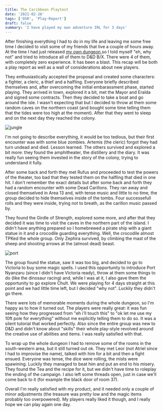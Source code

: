 ```yaml
---
title: The Caribbean Playtest
date: '2021-02-26'
tags: ['OSR', 'Play-Report']
draft: false
summary: 'I have played my own adventure IRL for 3 days'
---
```


After finishing everything I had to do in my life and leaving me some free time I decided to visit some of my friends that live a couple of hours away. At the time I had just released [my own dungeon ](https://www.drivethrurpg.com/product/347216/The-Hidden-Colony-Of-Layanaka) so I told myself "eh, why not" and tried to introduce all of them to D&D B/X. There were 4 of them, with completely zero experience. It has been a blast. This recap will be both a play report as well as a wall of considerations about new players.

They enthusiastically accepted the proposal and created some characters: a fighter, a cleric, a thief and a halfling. Everyone briefly described themselves and, after overcoming the initial embarassment phase, started playing. They arrived in town, explored it a bit, met the Mayor and Eralda and signed some contracts. Then they decided to take a boat and go around the isle. I wasn't expecting that but I decided to throw at them some random caves on the northern coast (and bought some time telling them that the tides were too high at the moment). After that they went to sleep and on the next day they reached the colony.

![jungle](https://i1.wp.com/www.sageadvice.eu/wp-content/uploads/2017/06/Screen-Shot-2017-06-03-at-01.49.34.jpg?fit=1200%2C672&ssl=1)

I'm not going to describe everything, it would be too tedious, but their first encounter was with some blue zombies. Artemis (the cleric) forgot they had turn undead and died. Lesson learned. The others survived and explored a bit more: they found the amphitheater, the distillery and the diary. It was really fun seeing them invested in the story of the colony, trying to understand it fully.

After some back and forth they met Rufus and proceeded to test the powers of the theater, too bad that they tested them on the halfling that died in one hit. I don't remember the exact details but after some back and forth they had a random encounter with some Dead Carillons. They ran away and closed themselved in Area 13 and, with tense music and little to no time, the group decided to hide themselves inside of the tombs. Four successefull rolls and they were inside, trying not to breath, as the carillon music passed by.

They found the Girdle of Strength, explored some more, and after that they decided it was time to visit the caves in the northern part of the island. I didn't have anything prepared so I homebrewed a pirate ship with a giant statue in it and a crocodile guarding everything. Well, the crocodile almost TPKed the whole group. Only Zephira survived, by climbing the mast of the sheep and shooting arrows at the (almost dead) beast.

![port](https://i.pinimg.com/originals/8f/c0/28/8fc028603751e308603a4f58aa93f62a.png)

The group found the statue, saw it was too big, and decided to go to Victoria to buy some magic spells. I used this opportunity to introduce Port Nyanzaru (since I didn't have Victoria ready), throw at them some things to do (like the dinosaur racing) and, while I was at it, I also gave them the opportunity to go explore Chult. We were playing for 4 days straight at this point and we had little time left, but I decided "why not". Luckily they didn't go there.

There were lots of memorable moments during the whole dungeon, so I'm happy as to how it turned out. The players were really great: it was fun seeing how they progressed from "eh i'll touch this" to "ok let me use my 10ft pole for everything" without me explicitly telling them to do so. It was a silent tutorial that worked perfectly. Also since the entire group was new to D&D and didn't know about "skills" their whole play-style revolved around the creative use of abilities and items. I was really satisfied with that.

To wrap up the whole dungeon I had to remove some of the rooms in the south-western area, but it still turned out ok. They met Leor (not Atriel since I had to improvise the name), talked with him for a bit and then a fight ensued. Everyone was tense, the dice were rolling, the mists were spawining. Luckily they managed to beat him and put an end to his misery. They found the Tea and the recipe for it, but we didn't have time to roleplay the ending of the campaign. I also left some threads open, just in case we'll come back to it (for example the black door of room 37).

Overall I'm really satisfied with my product, and it needed only a couple of minor adjustments (the treasure was pretty low and the magic items probably too overpowered). My players really liked it though, and I really hope we can play again one day.
